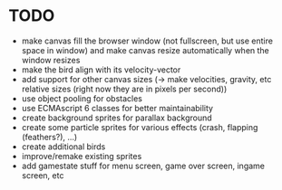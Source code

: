 # TODO
- make canvas fill the browser window (not fullscreen, but use entire space in window) and make canvas resize automatically when the window resizes
- make the bird align with its velocity-vector
- add support for other canvas sizes (-> make velocities, gravity, etc relative sizes (right now they are in pixels per second))
- use object pooling for obstacles
- use ECMAscript 6 classes for better maintainability
- create background sprites for parallax background
- create some particle sprites for various effects (crash, flapping (feathers?), ...)
- create additional birds
- improve/remake existing sprites
- add gamestate stuff for menu screen, game over screen, ingame screen, etc